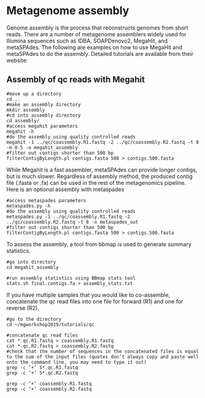# Metagenome assembly
Genome assembly is the process that reconstructs genomes from short reads. There are a number of metagenome assemblers widely used for Illumina sequences such as IDBA, SOAPDenovo2, MegaHit, and metaSPAdes. The following are examples on how to use MegaHit and metaSPAdes to do the assembly. Detailed tutorials are available from their website:

## Assembly of qc reads with Megahit
```
#move up a directory  
cd ..  
#make an assembly directory  
mkdir assembly  
#cd into assembly directory  
cd assembly/  
#access megahit parameters  
megahit -h  
#do the assembly using quality controlled reads  
megahit -1 ../qc/coassembly.R1.fastq -2 ../qc/coassembly.R2.fastq -t 8 -m 0.5 -o megahit_assembly  
#filter out contigs shorter than 500 bp  
filterContigByLength.pl contigs.fasta 500 > contigs.500.fasta
```  
While Megahit is a fast assembler, metaSPAdes can provide longer contigs, but is much slower. Regardless of assembly method, the produced contig file (.fasta or .fa) can be used in the rest of the metagenomics pipeline.  
Here is an optional assembly with metaspades

```  
#access metaspades parameters  
metaspades.py -h  
#do the assembly using quality controlled reads  
metaspades.py -1 ../qc/coassembly.R1.fastq -2 ../qc/coassembly.R2.fastq -t 8 -o metaspades_out  
#filter out contigs shorter than 500 bp  
filterContigByLength.pl contigs.fasta 500 > contigs.500.fasta  
```  
To assess the assembly, a tool from bbmap is used to generate summary statistics.
```
#go into directory  
cd megahit_assembly  

#run assembly statistics using BBmap stats tool  
stats.sh final.contigs.fa > assembly_stats.txt
```
If you have multiple samples that you would like to co-assemble, concatenate the qc read files into one file for forward (R1) and one for reverse (R2).

```
#go to the directory  
cd ~/mgworkshop2019/tutorials/qc  

#concatenate qc read files  
cat *.qc.R1.fastq > coassembly.R1.fastq  
cat *.qc.R2.fastq > coassembly.R2.fastq  
#check that the number of sequences in the concatenated files is equal to the sum of the input files (quotes don’t always copy and paste well onto the command line, you may need to type it out)  
grep -c ‘+’ S*.qc.R1.fastq  
grep -c ‘+’ S*.qc.R2.fastq  

grep -c ‘+’ coassembly.R1.fastq  
grep -c ‘+’ coassembly.R2.fastq
```
